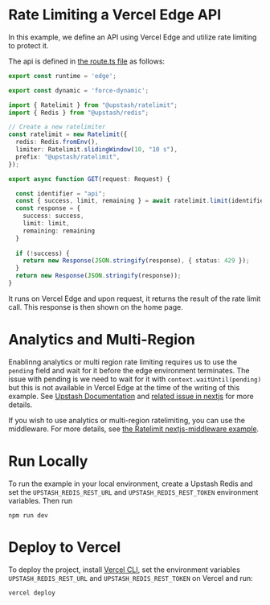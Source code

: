 # Rate Limiting a Vercel Edge API

In this example, we define an API using Vercel Edge and utilize
rate limiting to protect it.

The api is defined in [the route.ts file](https://github.com/upstash/ratelimit/blob/main/examples/vercel-edge/app/api/route.ts) as follows:

```ts
export const runtime = 'edge';

export const dynamic = 'force-dynamic';

import { Ratelimit } from "@upstash/ratelimit";
import { Redis } from "@upstash/redis";

// Create a new ratelimiter
const ratelimit = new Ratelimit({
  redis: Redis.fromEnv(),
  limiter: Ratelimit.slidingWindow(10, "10 s"),
  prefix: "@upstash/ratelimit",
});

export async function GET(request: Request) {

  const identifier = "api";
  const { success, limit, remaining } = await ratelimit.limit(identifier);
  const response = {
    success: success,
    limit: limit, 
    remaining: remaining
  }
    
  if (!success) {
    return new Response(JSON.stringify(response), { status: 429 });
  }
  return new Response(JSON.stringify(response));
}
```

It runs on Vercel Edge and upon request, it returns the result of the rate limit call. This response is then shown on the home page.

# Analytics and Multi-Region

Enablinng analytics or multi region rate limiting requires us to use the
`pending` field and wait for it before the edge environment terminates.
The issue with pending is we need to wait for it with `context.waitUntil(pending)` but this is not available in Vercel Edge at the time of the
writing of this example. See
[Upstash Documentation](https://upstash.com/docs/oss/sdks/ts/ratelimit/gettingstarted#serverless-environments)
and [related issue in nextjs](https://github.com/vercel/next.js/issues/50522)
for more details.

If you wish to use analytics or multi-region ratelimiting, you can use the middleware. For more details, see [the Ratelimit nextjs-middleware example](https://github.com/upstash/ratelimit/blob/main/examples/nextjs-middleware).

# Run Locally

To run the example in your local environment, create a Upstash Redis and set the `UPSTASH_REDIS_REST_URL` and `UPSTASH_REDIS_REST_TOKEN` environment variables. Then run

```
npm run dev
```

# Deploy to Vercel

To deploy the project, install [Vercel CLI](https://vercel.com/docs/cli), set the environment variables `UPSTASH_REDIS_REST_URL` and `UPSTASH_REDIS_REST_TOKEN` on Vercel and run:

```bash
vercel deploy
```

